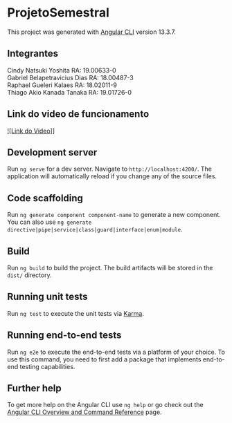 # ProjetoSemestral

This project was generated with [Angular CLI](https://github.com/angular/angular-cli) version 13.3.7.

## Integrantes
Cindy Natsuki Yoshita 						RA: 19.00633-0 <br>
Gabriel Belapetravicius Dias 			RA: 18.00487-3 <br>
Raphael Gueleri Kalaes 						RA: 18.02011-9 <br>
Thiago Akio Kanada Tanaka 				RA: 19.01726-0 <br>

## Link do video de funcionamento
[![Link do Video]](https://youtu.be/bTmxcY71ga4)]

## Development server

Run `ng serve` for a dev server. Navigate to `http://localhost:4200/`. The application will automatically reload if you change any of the source files.

## Code scaffolding

Run `ng generate component component-name` to generate a new component. You can also use `ng generate directive|pipe|service|class|guard|interface|enum|module`.

## Build

Run `ng build` to build the project. The build artifacts will be stored in the `dist/` directory.

## Running unit tests

Run `ng test` to execute the unit tests via [Karma](https://karma-runner.github.io).

## Running end-to-end tests

Run `ng e2e` to execute the end-to-end tests via a platform of your choice. To use this command, you need to first add a package that implements end-to-end testing capabilities.

## Further help

To get more help on the Angular CLI use `ng help` or go check out the [Angular CLI Overview and Command Reference](https://angular.io/cli) page.

